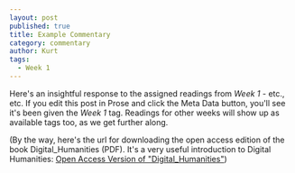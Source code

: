 ```yaml
---
layout: post
published: true
title: Example Commentary
category: commentary
author: Kurt
tags:
  - Week 1
---
```


Here's an insightful response to the assigned readings from *Week 1* - etc., etc. If you edit this post in Prose and click the Meta Data button, you'll see it's been given the *Week 1* tag.  Readings for other weeks will show up as available tags too, as we get further along.

(By the way, here's the url for downloading the open access edition of the book Digital_Humanities (PDF). It's a very useful introduction to Digital Humanities: [Open Access Version of "Digital_Humanities"](https://www.dropbox.com/s/zcfhiphslciqe2k/9248.pdf?dl=1))
